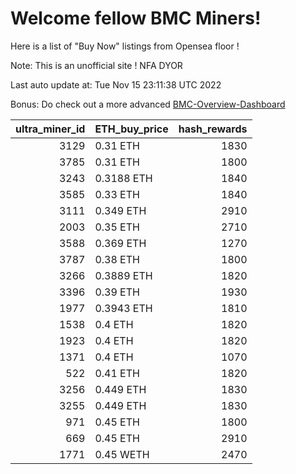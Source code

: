 # Welcome fellow BMC Miners!
Here is a list of "Buy Now" listings from Opensea floor !

Note: This is an unofficial site ! NFA DYOR

Last auto update at: Tue Nov 15 23:11:38 UTC 2022

Bonus: Do check out a more advanced [BMC-Overview-Dashboard](https://dune.com/defifunk/BMC-Overview-Dashboard)


|   ultra_miner_id | ETH_buy_price   |   hash_rewards |
|-----------------:|:----------------|---------------:|
|             3129 | 0.31 ETH        |           1830 |
|             3785 | 0.31 ETH        |           1800 |
|             3243 | 0.3188 ETH      |           1840 |
|             3585 | 0.33 ETH        |           1840 |
|             3111 | 0.349 ETH       |           2910 |
|             2003 | 0.35 ETH        |           2710 |
|             3588 | 0.369 ETH       |           1270 |
|             3787 | 0.38 ETH        |           1800 |
|             3266 | 0.3889 ETH      |           1820 |
|             3396 | 0.39 ETH        |           1930 |
|             1977 | 0.3943 ETH      |           1810 |
|             1538 | 0.4 ETH         |           1820 |
|             1923 | 0.4 ETH         |           1820 |
|             1371 | 0.4 ETH         |           1070 |
|              522 | 0.41 ETH        |           1820 |
|             3256 | 0.449 ETH       |           1830 |
|             3255 | 0.449 ETH       |           1830 |
|              971 | 0.45 ETH        |           1800 |
|              669 | 0.45 ETH        |           2910 |
|             1771 | 0.45 WETH       |           2470 |